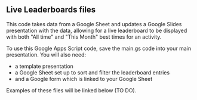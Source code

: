 ## Live Leaderboards files

This code takes data from a Google Sheet and updates a Google Slides presentation with the data, allowing for a live leaderboard to be displayed with both "All time" and "This Month" best times for an activity.

To use this Google Apps Script code, save the main.gs code into your main presentation. You will also need:

- a template presentation
- a Google Sheet set up to sort and filter the leaderboard entries
- and a Google form which is linked to your Google Sheet

Examples of these files will be linked below (TO DO).
